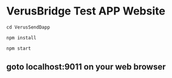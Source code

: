# VerusBridge Test APP Website

```shell
cd VerusSendDapp

```

```shell
npm install
```


```shell
npm start
```
## goto localhost:9011 on your web browser
